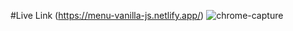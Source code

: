#Live Link (https://menu-vanilla-js.netlify.app/)
![chrome-capture](https://user-images.githubusercontent.com/57871796/144831696-777973a1-09b0-4567-9b78-9cffcff05530.gif)
